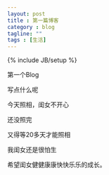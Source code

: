 ```yaml
---
layout: post
title : 第一篇博客
category : blog
tagline: ""
tags : [生活]
---
```

{% include JB/setup %}

第一个Blog

写点什么呢

今天照相，闺女不开心

还没照完

又得等20多天才能照相

我闺女还是很怕生

希望闺女健健康康快快乐乐的成长。